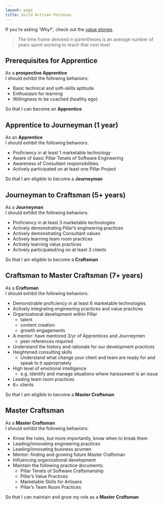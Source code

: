 ```yaml
---
layout: page
title: Guild Artisan Personas
---
```


If you're asking 'Why?', check out the [value stories](./value_stories.html).

> The time frame denoted in parentheses is an average number of years spent working to reach that next level

Prerequisites for Apprentice
-------------------------
As a **prospective Apprentice**  
I should exhibit the following behaviors:

- Basic technical and soft-skills aptitude
- Enthusiasm for learning
- Willingness to be coached (healthy ego)

So that I can become an **Apprentice**

Apprentice to Journeyman (1 year)
-------------------
As an **Apprentice**  
I should exhibit the following behaviors:

- Proficiency in at least 1 marketable technology
- Aware of basic Pillar Tenets of Software Engineering
- Awareness of Consultant responsibilities
- Actively participated on at least one Pillar Project

So that I am eligible to become a **Journeyman**

Journeyman to Craftsman (5+ years)
---------------------
As a **Journeyman**  
I should exhibit the following behaviors:

- Proficiency in at least 3 marketable technologies
- Actively demonstrating Pillar’s engineering practices
- Actively demonstrating Consultant values
- Actively learning team room practices
- Actively learning value practices
- Actively participated/ing on at least 3 clients

So that I am eligible to become a **Craftsman**

Craftsman to Master Craftsman (7+ years)
--------------------
As a **Craftsman**  
I should exhibit the following behaviors:

- Demonstrable proficiency in at least 6 marketable technologies
- Actively integrating engineering practices and value practices
- Organizational development within Pillar
    + talent
    + content creation
    + growth engagements
- A mentor: have mentored 3/yr of Apprentices and Journeymen
    + peer references required
- Understand the history and rationale for our development practices
- Heightened consulting skills
    + Understand what change your client and team are ready for and speak to it appropriately
- High level of emotional intelligence
    - e.g. Identify and manage situations where harassment is an issue
- Leading team room practices
- 6+ clients

So that I am eligible to become a **Master Craftsman**

Master Craftsman
----------------
As a **Master Craftsman**  
I should exhibit the following behaviors:

- Know the rules, but more importantly, know when to break them
- Leading/innovating engineering practices
- Leading/innovating business acumen
- Mentor: finding and growing future Master Craftsman
- Influencing organizational development
- Maintain the following practice documents:
    + Pillar Tenets of Software Craftsmanship
    + Pillar’s Value Practices
    + Marketable Skills for Artisans
    + Pillar’s Team Room Practices

So that I can maintain and grow my role as a **Master Craftsman**
